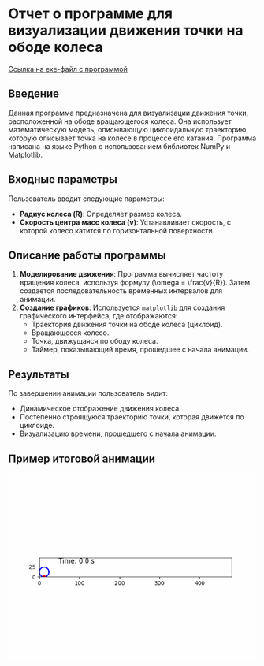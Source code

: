 # Отчет о программе для визуализации движения точки на ободе колеса
[Ссылка на exe-файл с программой](https://drive.google.com/drive/folders/1_e-6vHKcdzgju_ISZLFaMqn0Q1zW0vU_?usp=sharing)

## Введение
Данная программа предназначена для визуализации движения точки, расположенной на ободе вращающегося колеса. Она использует математическую модель, описывающую циклоидальную траекторию, которую описывает точка на колесе в процессе его катания. Программа написана на языке Python с использованием библиотек NumPy и Matplotlib.

## Входные параметры
Пользователь вводит следующие параметры:
- **Радиус колеса (R)**: Определяет размер колеса.
- **Скорость центра масс колеса (v)**: Устанавливает скорость, с которой колесо катится по горизонтальной поверхности.
## Описание работы программы
1. **Моделирование движения**: Программа вычисляет частоту вращения колеса, используя формулу \(\omega = \frac{v}{R}\). Затем создается последовательность временных интервалов для анимации.
2. **Создание графиков**: Используется `matplotlib` для создания графического интерфейса, где отображаются:
   - Траектория движения точки на ободе колеса (циклоид).
   - Вращающееся колесо.
   - Точка, движущаяся по ободу колеса.
   - Таймер, показывающий время, прошедшее с начала анимации.

## Результаты
По завершении анимации пользователь видит:
- Динамическое отображение движения колеса.
- Постепенно строящуюся траекторию точки, которая движется по циклоиде.
- Визуализацию времени, прошедшего с начала анимации.

## Пример итоговой анимации
![Анимация движения точки на ободе колеса](animation.gif)
